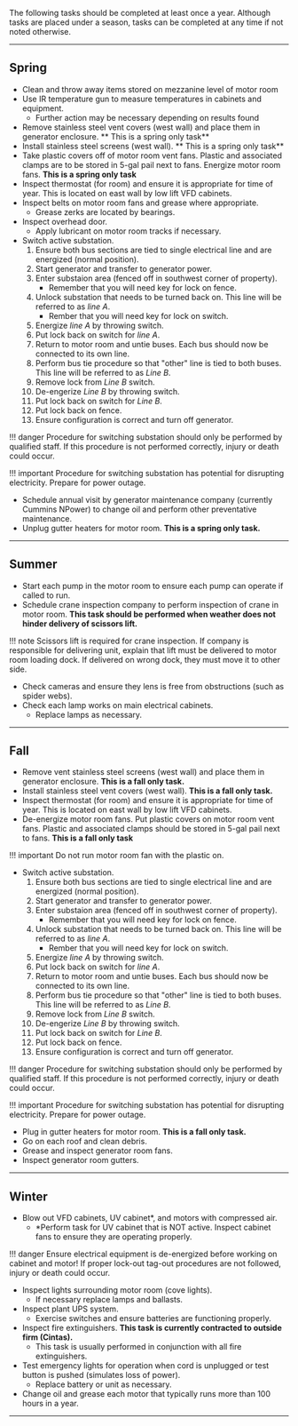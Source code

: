 The following tasks should be completed at least once a year. Although tasks are placed under a season, tasks can be completed at any time if not noted otherwise.  
***

## Spring
 
+ Clean and throw away items stored on mezzanine level of motor room  
+ Use IR temperature gun to measure temperatures in cabinets and equipment.
    - Further action may be necessary depending on results found  
+ Remove stainless steel vent covers (west wall) and place them in generator enclosure. ** This is a spring only task**  
+ Install stainless steel screens (west wall). ** This is a spring only task**  
+ Take plastic covers off of motor room vent fans. Plastic and associated clamps are to be stored in 5-gal pail next to fans. Energize motor room fans. **This is a spring only task**  
+ Inspect thermostat (for room) and ensure it is appropriate for time of year. This is located on east wall by low lift VFD cabinets.  
+ Inspect belts on motor room fans and grease where appropriate.  
    - Grease zerks are located by bearings.  
+ Inspect overhead door.
    - Apply lubricant on motor room tracks if necessary.  
+ Switch active substation.  
	1. Ensure both bus sections are tied to single electrical line and are energized (normal position).  
	2. Start generator and transfer to generator power.  
    3. Enter substaion area (fenced off in southwest corner of property).  
        - Remember that you will need key for lock on fence.  
    4. Unlock substation that needs to be turned back on. This line will be referred to as *line A*.  
        - Rember that you will need key for lock on switch.  
    5. Energize *line A* by throwing switch.  
    6. Put lock back on switch for *line A*.  
    7. Return to motor room and untie buses. Each bus should now be connected to its own line.  
    8. Perform bus tie procedure so that "other" line is tied to both buses. This line will be referred to as *Line B*.  
    9. Remove lock from *Line B* switch.  
    10. De-engerize *Line B* by throwing switch.  
    11. Put lock back on switch for *Line B*.  
    12. Put lock back on fence.  
    13. Ensure configuration is correct and turn off generator.  

!!! danger
	Procedure for switching substation should only be performed by qualified staff. If this procedure is not performed correctly, injury or death could occur.  

!!! important
	Procedure for switching substation has potential for disrupting electricity. Prepare for power outage.

+ Schedule annual visit by generator maintenance company (currently Cummins NPower) to change oil and perform other preventative maintenance.  
+ Unplug gutter heaters for motor room. **This is a spring only task.**  



***  

## Summer  
+ Start each pump in the motor room to ensure each pump can operate if called to run.  
+ Schedule crane inspection company to perform inspection of crane in motor room. **This task should be performed when weather does not hinder delivery of scissors lift.**  

!!! note
	Scissors lift is required for crane inspection. If company is responsible for delivering unit, explain that lift must be delivered to motor room loading dock. If delivered on wrong dock, they must move it to other side.	

+ Check cameras and ensure they lens is free from obstructions (such as spider webs).  
+ Check each lamp works on main electrical cabinets.  
    - Replace lamps as necessary.  

***  
## Fall  
+ Remove vent stainless steel screens (west wall) and place them in generator enclosure. **This is a fall only task.**  
+ Install stainless steel vent covers (west wall). **This is a fall only task.**  
+ Inspect thermostat (for room) and ensure it is appropriate for time of year.  This is located on east wall by low lift VFD cabinets.  
+ De-energize motor room fans. Put plastic covers on motor room vent fans. Plastic and associated clamps should be stored in 5-gal pail next to fans. **This is a fall only task**  

!!! important
	Do not run motor room fan with the plastic on.

+ Switch active substation.  
	1. Ensure both bus sections are tied to single electrical line and are energized (normal position).  
	2. Start generator and transfer to generator power.  
    3. Enter substaion area (fenced off in southwest corner of property).  
        - Remember that you will need key for lock on fence.  
    4. Unlock substation that needs to be turned back on. This line will be referred to as *line A*.  
        - Rember that you will need key for lock on switch.  
    5. Energize *line A* by throwing switch.  
    6. Put lock back on switch for *line A*.  
    7. Return to motor room and untie buses. Each bus should now be connected to its own line.  
    8. Perform bus tie procedure so that "other" line is tied to both buses. This line will be referred to as *Line B*.  
    9. Remove lock from *Line B* switch.  
    10. De-engerize *Line B* by throwing switch.  
    11. Put lock back on switch for *Line B*.  
    12. Put lock back on fence.  
    13. Ensure configuration is correct and turn off generator.  

!!! danger
	Procedure for switching substation should only be performed by qualified staff. If this procedure is not performed correctly, injury or death could occur.  

!!! important
	Procedure for switching substation has potential for disrupting electricity. Prepare for power outage.

+ Plug in gutter heaters for motor room. **This is a fall only task.**  
+ Go on each roof and clean debris.  
+ Grease and inspect generator room fans.  
+ Inspect generator room gutters.  

***  
## Winter  
+ Blow out VFD cabinets, UV cabinet*, and motors with compressed air.
    - *Perform task for UV cabinet that is NOT active. Inspect cabinet fans to ensure they are operating properly.  

!!! danger
	Ensure electrical equipment is de-energized before working on cabinet and motor! If proper lock-out tag-out procedures are not followed, injury or death could occur.

+ Inspect lights surrounding motor room (cove lights).  
    - If necessary replace lamps and ballasts.  
+ Inspect plant UPS system.  
    - Exercise switches and ensure batteries are functioning properly.  
+ Inspect fire extinguishers. **This task is currently contracted to outside firm (Cintas).**  
    - This task is usually performed in conjunction with all fire extinguishers.
+ Test emergency lights for operation when cord is unplugged or test button is pushed (simulates loss of power).  
    - Replace battery or unit as necessary.  
+ Change oil and grease each motor that typically runs more than 100 hours in a year.  

***  